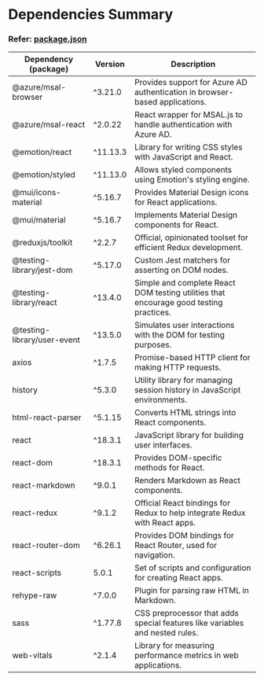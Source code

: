 # Dependencies Summary

### Refer: [package.json](./package.json)

| Dependency (package)        | Version  | Description                                                                            |
|-----------------------------|----------|----------------------------------------------------------------------------------------|
| @azure/msal-browser         | ^3.21.0  | Provides support for Azure AD authentication in browser-based applications.            |
| @azure/msal-react           | ^2.0.22  | React wrapper for MSAL.js to handle authentication with Azure AD.                      |
| @emotion/react              | ^11.13.3 | Library for writing CSS styles with JavaScript and React.                              |
| @emotion/styled             | ^11.13.0 | Allows styled components using Emotion's styling engine.                               |
| @mui/icons-material         | ^5.16.7  | Provides Material Design icons for React applications.                                 |
| @mui/material               | ^5.16.7  | Implements Material Design components for React.                                       |
| @reduxjs/toolkit            | ^2.2.7   | Official, opinionated toolset for efficient Redux development.                         |
| @testing-library/jest-dom   | ^5.17.0  | Custom Jest matchers for asserting on DOM nodes.                                       |
| @testing-library/react      | ^13.4.0  | Simple and complete React DOM testing utilities that encourage good testing practices. |
| @testing-library/user-event | ^13.5.0  | Simulates user interactions with the DOM for testing purposes.                         |
| axios                       | ^1.7.5   | Promise-based HTTP client for making HTTP requests.                                    |
| history                     | ^5.3.0   | Utility library for managing session history in JavaScript environments.               |
| html-react-parser           | ^5.1.15  | Converts HTML strings into React components.                                           |
| react                       | ^18.3.1  | JavaScript library for building user interfaces.                                       |
| react-dom                   | ^18.3.1  | Provides DOM-specific methods for React.                                               |
| react-markdown              | ^9.0.1   | Renders Markdown as React components.                                                  |
| react-redux                 | ^9.1.2   | Official React bindings for Redux to help integrate Redux with React apps.             |
| react-router-dom            | ^6.26.1  | Provides DOM bindings for React Router, used for navigation.                           |
| react-scripts               | 5.0.1    | Set of scripts and configuration for creating React apps.                              |
| rehype-raw                  | ^7.0.0   | Plugin for parsing raw HTML in Markdown.                                               |
| sass                        | ^1.77.8  | CSS preprocessor that adds special features like variables and nested rules.           |
| web-vitals                  | ^2.1.4   | Library for measuring performance metrics in web applications.                         |
